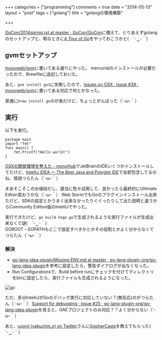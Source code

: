 +++
categories = ["programming"]
comments = true
date = "2014-05-13"
layout = "post"
tags = ["golang"]
title = "golangの環境構築"

+++

[GoCon/2014spring.rst at master · GoCon/GoCon](https://github.com/GoCon/GoCon/blob/master/2014spring.rst)に備えて、とりあえずgolangのセットアップと、暇なときに[A Tour of Go](http://tour.golang.org/#1)をやっておこうかと(　´･‿･｀)

## gvmセットアップ

[moovweb/gvm](https://github.com/moovweb/gvm)に書いてある通りにやった。
mercurialのインストールが必要だったので、Brewfileに追記しておいた。

あと、`gvm install go1`に失敗したので、[Issues on OSX · Issue #38 · moovweb/gvm](https://github.com/moovweb/gvm/issues/38#issuecomment-39842170)に書いてある対応で何とかなった。

普通に`brew install go`のが楽だけど、ちょっとがんばった（´-ω-｀）

<!-- more -->

## 実行

以下を実行。

```
package main
import "fmt"
func main() {
    fmt.Printf("Hello world!")
}
```

[OSXの開発環境を整えた - monoHub](http://mono0926.com/blog/2014/05/06/renew/)でJetBrainのIDEいくつかインストールしてたけど、[IntelliJ IDEA — The Best Java and Polyglot IDE](http://www.jetbrains.com/idea/)で全部包含してるのね、情弱つらたん（´-ω-｀）

まあそこそこのお値段だし、適当に色々試用して、良かったら最終的にUltimate Edtion買おうかな（´-ω-｀）
Web StormでもGoのプラグインインストール出来たけど、SDKの設定とかうまく出来なかったりぐぐったりして出た説明と違うからCommunity Edition版のIntelliJでやった。

実行できたけど、`go build hoge.go`で生成されるような実行ファイルが生成出来なくて謎(　´･‿･｀)  
GOROOT・GOPATHもどこで設定すべきかとかその役割とかよく分からなくてつらたん（´-ω-｀）


### 解決
- [go-lang-idea-plugin/Missing ENV.md at master · go-lang-plugin-org/go-lang-idea-plugin](https://github.com/go-lang-plugin-org/go-lang-idea-plugin/blob/master/Missing%20ENV.md)を参考に設定したら、警告ダイアログが出なくなった。
- Run Configurationsで、Build before runにチェックを付けてディレクトリをbinに設定したら、実行ファイルも生成されるようになった。

![go](/images/post/go.png)

ただ、多分IntelliJがGoのデバッグ実行に対応していない？(無反応)のがつらたん（´-ω-｀）
[Support for debugging · Issue #25 · go-lang-plugin-org/go-lang-idea-plugin](https://github.com/go-lang-plugin-org/go-lang-idea-plugin/issues/25)を見ると、GAEプロジェクトのみ対応？？よく分からない（´-ω-｀）


あと、[ıɥɔınʎ (yabuchin_y) on Twitter](https://twitter.com/yabuchin_y)さんに[GopherCasts](https://gophercasts.io/)を教えてもらった(　´･‿･｀)
